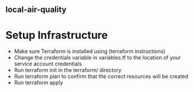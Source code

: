 ## local-air-quality


# Setup Infrastructure

- Make sure Terraform is installed using (terraform instructions)
- Change the credentials variable in variables.tf to the location of your service account credentials
- Run terraform init in the terraform/ directory
- Run terraform plan to confirm that the correct resources will be created
- Run terraform apply
